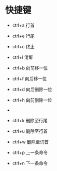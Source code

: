 # 快捷键

- ctrl+a 行首
- ctrl+e 行尾

- ctrl+c 终止
- ctrl+l 清屏

- ctrl+b 向前移一位
- ctrl+f 向后移一位

- ctrl+d 向后删除一位
- ctrl+h 向前删除一位
-
- ctrl+k 删除至行尾
- ctrl+u 删除至行首

- ctrl+w 删除至词首

- ctrl+p 上一条命令
- ctrl+n 下一条命令
